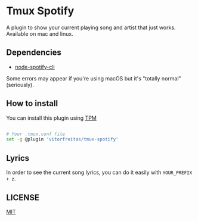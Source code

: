 # Tmux Spotify

A plugin to show your current playing song and artist that just works. Available
on mac and linux.

## Dependencies

- [node-spotify-cli](https://github.com/vitorfreitas/node-spotify-cli)

Some errors may appear if you're using macOS but it's "totally normal"
(seriously).

## How to install

You can install this plugin using [TPM](https://github.com/tmux-plugins/tpm)

```bash

# Your .tmux.conf file
set -g @plugin 'vitorfreitas/tmux-spotify'

```

## Lyrics
In order to see the current song lyrics, you can do it easily with `YOUR_PREFIX + z`.

## LICENSE

[MIT]()
